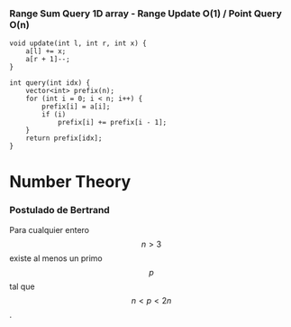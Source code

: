 ### Range Sum Query 1D array - Range Update O(1) / Point Query O(n)
```
void update(int l, int r, int x) {
	a[l] += x;
	a[r + 1]--;
}

int query(int idx) {
	vector<int> prefix(n);
	for (int i = 0; i < n; i++) {
		prefix[i] = a[i];
		if (i)
			prefix[i] += prefix[i - 1];
	}
	return prefix[idx];
}
```
# Number Theory

### Postulado de Bertrand

Para cualquier entero $$n > 3$$ existe al menos un primo $$p$$ tal que $$n < p < 2n$$.
